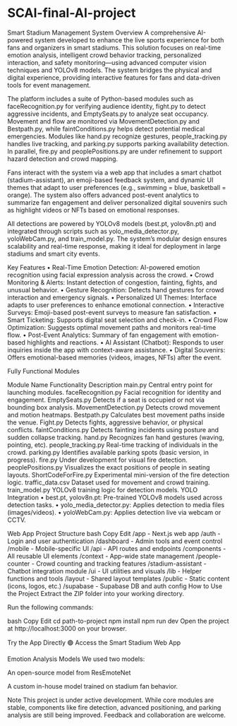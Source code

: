 # SCAI-final-AI-project
Smart Stadium Management System Overview A comprehensive AI-powered system developed to enhance the live sports experience for both fans and organizers in smart stadiums. This solution focuses on real-time emotion analysis, intelligent crowd behavior tracking, personalized interaction, and safety monitoring—using advanced computer vision techniques and YOLOv8 models. The system bridges the physical and digital experience, providing interactive features for fans and data-driven tools for event management.

The platform includes a suite of Python-based modules such as faceRecognition.py for verifying audience identity, fight.py to detect aggressive incidents, and EmptySeats.py to analyze seat occupancy. Movement and flow are monitored via MovementDetection.py and Bestpath.py, while faintConditions.py helps detect potential medical emergencies. Modules like hand.py recognize gestures, people_tracking.py handles live tracking, and parking.py supports parking availability detection. In parallel, fire.py and peoplePositions.py are under refinement to support hazard detection and crowd mapping.

Fans interact with the system via a web app that includes a smart chatbot (stadium-assistant), an emoji-based feedback system, and dynamic UI themes that adapt to user preferences (e.g., swimming = blue, basketball = orange). The system also offers advanced post-event analytics to summarize fan engagement and deliver personalized digital souvenirs such as highlight videos or NFTs based on emotional responses.

All detections are powered by YOLOv8 models (best.pt, yolov8n.pt) and integrated through scripts such as yolo_media_detector.py, yoloWebCam.py, and train_model.py. The system’s modular design ensures scalability and real-time response, making it ideal for deployment in large stadiums and smart city events.

Key Features • Real-Time Emotion Detection: AI-powered emotion recognition using facial expression analysis across the crowd. • Crowd Monitoring & Alerts: Instant detection of congestion, fainting, fights, and unusual behavior. • Gesture Recognition: Detects hand gestures for crowd interaction and emergency signals. • Personalized UI Themes: Interface adapts to user preferences to enhance emotional connection. • Interactive Surveys: Emoji-based post-event surveys to measure fan satisfaction. • Smart Ticketing: Supports digital seat selection and check-in. • Crowd Flow Optimization: Suggests optimal movement paths and monitors real-time flow. • Post-Event Analytics: Summary of fan engagement with emotion-based highlights and reactions. • AI Assistant (Chatbot): Responds to user inquiries inside the app with context-aware assistance. • Digital Souvenirs: Offers emotional-based memories (videos, images, NFTs) after the event.

Fully Functional Modules

Module Name Functionality Description main.py Central entry point for launching modules. faceRecognition.py Facial recognition for identity and engagement. EmptySeats.py Detects if a seat is occupied or not via bounding box analysis. MovementDetection.py Detects crowd movement and motion heatmaps. Bestpath.py Calculates best movement paths inside the venue. Fight.py Detects fights, aggressive behavior, or physical conflicts. faintConditions.py Detects fainting incidents using posture and sudden collapse tracking. hand.py Recognizes fan hand gestures (waving, pointing, etc). people_tracking.py Real-time tracking of individuals in the crowd. parking.py Identifies available parking spots (basic version, in progress). fire.py Under development for visual fire detection. peoplePositions.py Visualizes the exact positions of people in seating layouts. ShortCodeForFire.py Experimental mini-version of the fire detection logic. traffic_data.csv Dataset used for movement and crowd training. train_model.py YOLOv8 training logic for detection models. YOLO Integration • best.pt, yolov8n.pt: Pre-trained YOLOv8 models used across detection tasks. • yolo_media_detector.py: Applies detection to media files (images/videos). • yoloWebCam.py: Applies detection live via webcam or CCTV.

Web App Project Structure bash Copy Edit /app - Next.js web app /auth - Login and user authentication /dashboard - Admin tools and event control /mobile - Mobile-specific UI /api - API routes and endpoints /components - All reusable UI elements /context - App-wide state management /people-counter - Crowd counting and tracking features /stadium-assistant - Chatbot integration module /ui - UI utilities and visuals /lib - Helper functions and tools /layout - Shared layout templates /public - Static content (icons, logos, etc.) /supabase - Supabase DB and auth config How to Use the Project Extract the ZIP folder into your working directory.

Run the following commands:

bash Copy Edit cd path-to-project npm install npm run dev Open the project at http://localhost:3000 on your browser.

Try the App Directly 🟢 Access the Smart Stadium Web App

Emotion Analysis Models We used two models:

An open-source model from ResEmoteNet

A custom in-house model trained on stadium fan behavior.

Note This project is under active development. While core modules are stable, components like fire detection, advanced positioning, and parking analysis are still being improved. Feedback and collaboration are welcome.
